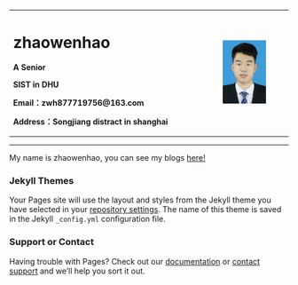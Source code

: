 <table border="0">
  <tr>
    <td width="75%">
      <h1>zhaowenhao</h1>
      <p><b>A Senior</b></p>
      <p><b>SIST in DHU</b></p>
      <p><b>Email：zwh877719756@163.com</b></p>
      <p><b>Address：Songjiang distract in shanghai</b></p>
    </td>
    <td width="25%">
      <img src="/wenhao.png" width="70%">      
    </td>
  </tr>
</table>


-------------------------------

My name is zhaowenhao, you can see my blogs [here!](https://callmewenhao.github.io/blog/)

### Jekyll Themes

Your Pages site will use the layout and styles from the Jekyll theme you have selected in your [repository settings](https://github.com/callmewenhao/callmewenhao.github.io/settings/pages). The name of this theme is saved in the Jekyll `_config.yml` configuration file.

### Support or Contact

Having trouble with Pages? Check out our [documentation](https://docs.github.com/categories/github-pages-basics/) or [contact support](https://support.github.com/contact) and we’ll help you sort it out.
